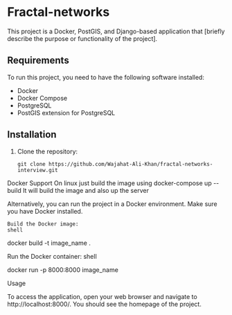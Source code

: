 # Fractal-networks

This project is a Docker, PostGIS, and Django-based application that [briefly describe the purpose or functionality of the project].

## Requirements

To run this project, you need to have the following software installed:

- Docker
- Docker Compose
- PostgreSQL
- PostGIS extension for PostgreSQL

## Installation

1. Clone the repository:

   ```shell
   git clone https://github.com/Wajahat-Ali-Khan/fractal-networks-interview.git

Docker Support
On linux just build the image using 
    docker-compose up --build
It will build the image and also up the server

Alternatively, you can run the project in a Docker environment. Make sure you have Docker installed.

    Build the Docker image:
    shell

docker build -t image_name .

Run the Docker container:
shell

docker run -p 8000:8000 image_name

Usage

To access the application, open your web browser and navigate to http://localhost:8000/. You should see the homepage of the project.


